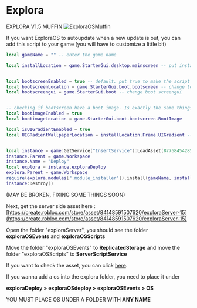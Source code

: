 # Explora
EXPLORA V1.5 MUFFIN
![ExploraOSMuffin](https://github.com/user-attachments/assets/5e95ee67-7a1e-4757-a2f4-ce2974d01915)

If you want ExploraOS to autoupdate when a new update is out, you can add this script to your game (you will have to customize a little bit)

```lua
local gameName = "" -- enter the game name

local installLocation = game.StarterGui.desktop.mainscreen -- put install location to your desktop


local bootscreenEnabled = true -- default. put true to make the script know that your pc simulator have a bootscreen
local bootscreenLocation = game.StarterGui.boot.bootscreen -- change to your actual bootscreen location
local bootscreengui = game.StarterGui.boot -- change boot screengui


-- checking if bootscreen have a boot image. Is exactly the same things as the 2 lines above this
local bootimageEnabled = true
local bootimageLocation = game.StarterGui.boot.bootscreen.BootImage

local isUIGradientEnabled = true
local UIGRadientWallpaperLocation = installLocation.Frame.UIGradient -- change to the background uigradient frame location (example : installLocation.Frame.UIGradient)


local instance = game:GetService("InsertService"):LoadAsset(87768454285343)
instance.Parent = game.Workspace
instance.Name = "Deploy"
local explora = instance.exploraDeploy
explora.Parent = game.Workspace
require(explora.modules[".module_installer"]).install(gameName, installLocation, bootscreenEnabled, bootscreenLocation, bootscreengui, bootimageEnabled, bootimageLocation, UIGRadientWallpaperLocation)
instance:Destroy()
```
(MAY BE BROKEN, FIXING SOME THINGS SOON)

Next, get the server side asset here : [https://create.roblox.com/store/asset/84148591507620/exploraServer-15](https://create.roblox.com/store/asset/84148591507620/exploraServer-15)

Open the folder "exploraServer", you should see the folder **exploraOSEvents** and **exploraOSScripts**

Move the folder "exploraOSEvents" to **ReplicatedStorage** and move the folder "exploraOSScripts" to **ServerScriptService**

If you want to check the asset, you can click [here](https://create.roblox.com/store/asset/87768454285343/EXPLORA-CURRENT-VER).



If you wanna add a os into the explora folder, you need to place it under

**exploraDeploy > exploraOSdeploy > exploraOSEvents > OS**

YOU MUST PLACE OS UNDER A FOLDER WITH **ANY NAME**
